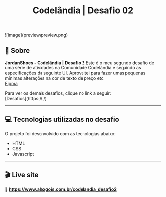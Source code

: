 <h1 align="center">Codelândia | Desafio 02</h1>
<br>
<br>
![image](preview/preview.png)

## 📃 Sobre
**JordanShoes - Codelândia | Desafio 2** 
Este é o meu segundo desafio de uma série de atividades na Comunidade Codelândia e seguindo as especificações da seguinte UI. Aproveitei para fazer umas pequenas mínimas alterações na cor de texto de preço etc<br>
[Figma](https://www.figma.com/file/Yb9IBH56g7T1hdIyZ3BMNO/Codel%C3%A2ndia-Desafios?node-id=1883%3A2)

Para ver os demais desafios, clique no link a seguir: <br>
[Desafios](https:// /)

---------------------------------------------------------------------------------------------------

## 💻 Tecnologias utilizadas no desafio
O projeto foi desenvolvido com as tecnologias abaixo: <br>

* HTML
* CSS
* Javascript

----------------------------------------------------------------------------------------------------

## 🎬 Live site
**🔗️ https://www.alexgois.com.br/codelandia_desafio2**





